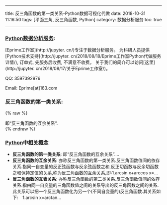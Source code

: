 
---
title: 反三角函数的第一类关系-Python数据可视化代做
date: 2018-10-31 11:16:50
tags: [平面三角, 反三角函数, Python]
category: 数据分析服务
toc: true

---



<span></span>
<!-- more -->

### [Python](/tags/Python/)[数据分析服务](/categories/数据分析服务/):
[Eprime工作室](http://jupyter. cn/)专注于数据分析服务。
为科研人员提供[Python技术支持](http://jupyter. cn/2018/08/18/Eprime工作室Python代做服务详情/), 订单式, 先服务后收费, 不满意不收费。
关于我们的简介可以访问[这里](http://jupyter. cn/2018/08/17/关于Eprime工作室/)。

QQ: 3597392976

Email: Eprime[at]163.com



### 反三角函数的第一类关系:

{% raw %}
<div class="p1">即“反三角函数的互余关系”.</div>
{% endraw %}



### [Python](/tags/Python/)中[相关概念](/categories/数据分析服务)

- **反三角函数的第一类关系**: 即“反三角函数的互余关系”....
- **反三角函数的互余关系**: 亦称反三角函数的第一类关系.反三角函数值间的依存关系.指同一自变量的反正弦函数与反余弦函数之和,反正切函数与反余切函数之和保持定值的关系,称为反三角函数的互余关系,即:1.arcsin x+arccos x=...
- **反三角函数的互表关系**: 亦称反三角函数的第二类关系.反三角函数值间的依存关系.指由同一自变量的三角函数值之间的关系导出的反三角函数之间的关系.此关系可以把一个反三角函数化为另一个(不同自变量的)反三角函数.其关系如下:　1.arcsin x=arctan...





